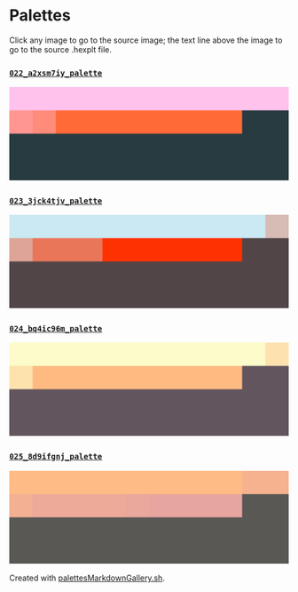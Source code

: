 # Palettes

Click any image to go to the source image; the text line above the image to go to the source .hexplt file.

### [`022_a2xsm7iy_palette`](022_a2xsm7iy_palette.hexplt)

[ ![022_a2xsm7iy_palette.png](022_a2xsm7iy_palette.png) ](022_a2xsm7iy_palette.png)

### [`023_3jck4tjv_palette`](023_3jck4tjv_palette.hexplt)

[ ![023_3jck4tjv_palette.png](023_3jck4tjv_palette.png) ](023_3jck4tjv_palette.png)

### [`024_bq4ic96m_palette`](024_bq4ic96m_palette.hexplt)

[ ![024_bq4ic96m_palette.png](024_bq4ic96m_palette.png) ](024_bq4ic96m_palette.png)

### [`025_8d9ifgnj_palette`](025_8d9ifgnj_palette.hexplt)

[ ![025_8d9ifgnj_palette.png](025_8d9ifgnj_palette.png) ](025_8d9ifgnj_palette.png)

Created with [palettesMarkdownGallery.sh](https://github.com/earthbound19/_ebDev/blob/master/scripts/imgAndVideo/palettesMarkdownGallery.sh).